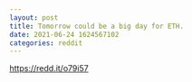 ```yaml
--- 
layout: post 
title: Tomorrow could be a big day for ETH. 
date: 2021-06-24 1624567102 
categories: reddit 
--- 
```

https://redd.it/o79i57